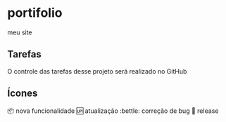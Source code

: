 # portifolio
meu site

## Tarefas

O controle das tarefas desse projeto será realizado no GitHub

## Ícones

:package: nova funcionalidade
:up: atualização
:bettle: correção de bug
:checkered_flag: release